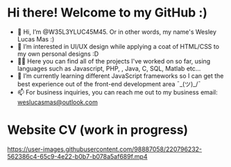 # Hi there! Welcome to my GitHub :)

- 👋 Hi, I’m @W35L3YLUC45M45. Or in other words, my name's Wesley Lucas Mas :)
- 👀 I’m interested in UI/UX design while applying a coat of HTML/CSS to my own personal designs :D
- 👨‍💻 Here you can find all of the projects I've worked on so far, using languages such as Javascript, PHP, , Java, C, SQL, Matlab etc...
- 🌱 I’m currently learning different JavaScript frameworks so I can get the best experience out of the front-end development area ¯\_(ツ)_/¯
- 📫 For business inquiries, you can reach me out to my business email: weslucasmas@outlook.com

# Website CV (**work in progress**)

https://user-images.githubusercontent.com/98887058/220796232-562386c4-65c9-4e22-b0b7-b078a5af689f.mp4
